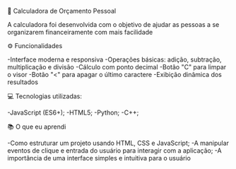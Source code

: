 💸 Calculadora de Orçamento Pessoal

A calculadora foi desenvolvida com o objetivo de ajudar as pessoas a se organizarem financeiramente com mais facilidade

⚙️ Funcionalidades

-Interface moderna e responsiva
-Operações básicas: adição, subtração, multiplicação e divisão
-Cálculo com ponto decimal
-Botão "C" para limpar o visor
-Botão "<" para apagar o último caractere
-Exibição dinâmica dos resultados

💻 Tecnologias utilizadas:


-JavaScript (ES6+);
-HTML5;
-Python;
-C++;

📚 O que eu aprendi

-Como estruturar um projeto usando HTML, CSS e JavaScript;
-A manipular eventos de clique e entrada do usuário para interagir com a aplicação;
-A importância de uma interface simples e intuitiva para o usuário

